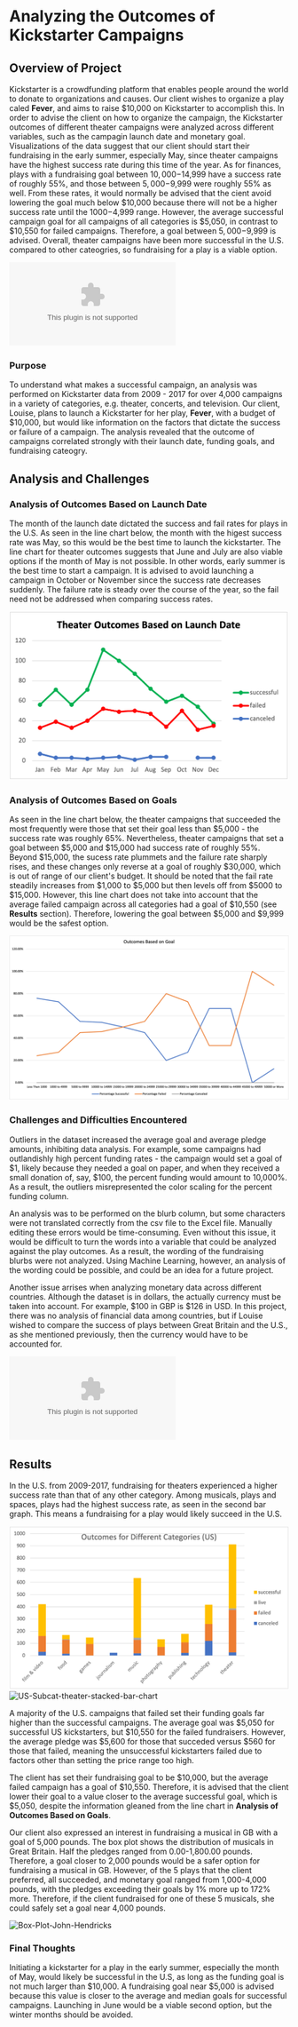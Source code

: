 # Analyzing the Outcomes of Kickstarter Campaigns

## Overview of Project
Kickstarter is a crowdfunding platform that enables people around the world to donate to organizations and causes. Our client wishes to organize a play caled **Fever**, and aims to raise $10,000 on Kickstarter to accomplish this. In order to advise the client on how to organize the campaign, the Kickstarter outcomes of different theater campaigns were analyzed across different variables, such as the campagin launch date and monetary goal. Visualizations of the data suggest that our client should start their fundraising in the early summer, especially May, since theater campaigns have the highest success rate during this time of the year. As for finances, plays with a fundraising goal between $10,000-$14,999 have a success rate of roughly 55%, and those between $5,000-$9,999 were roughly 55% as well. From these rates, it would normally be advised that the cient avoid lowering the goal much below $10,000 because there will not be a higher success rate until the $1000-$4,999 range. However, the average successful campaign goal for all campaigns of all categories is $5,050, in contrast to $10,550 for failed campaigns. Therefore, a goal between $5,000-$9,999 is advised. Overall, theater campaigns have been more successful in the U.S. compared to other cateogries, so fundraising for a play is a viable option.

![Kickstarter-Challenge](Kickstarter_Challenge.xlsx.zip)

### Purpose
To understand what makes a successful campaign, an analysis was performed on Kickstarter data from 2009 - 2017 for over 4,000 campaigns in a variety of categories, e.g. theater, concerts, and television. Our client, Louise, plans to launch a Kickstarter for her play, **Fever**, with a budget of $10,000, but would like information on the factors that dictate the success or failure of a campaign. The analysis revealed that the outcome of campaigns correlated strongly with their launch date, funding goals, and fundraising cateogry. 

## Analysis and Challenges

### Analysis of Outcomes Based on Launch Date
The month of the launch date dictated the success and fail rates for plays in the U.S. As seen in the line chart below, the month with the higest success rate was May, so this would be the best time to launch the kickstarter. The line chart for theater outcomes suggests that June and July are also viable options if the month of May is not possible. In other words, early summer is the best time to start a campaign. It is advised to avoid launching a campaign in October or November since the success rate decreases suddenly. The failure rate is steady over the course of the year, so the fail need not be addressed when comparing success rates.

![Theater_Outcomes_vs_Launch](Theater_Outcomes_vs_Launch.png)

### Analysis of Outcomes Based on Goals
As seen in the line chart below, the theater campaigns that succeeded the most frequently were those that set their goal less than $5,000 - the success rate was roughly 65%. Nevertheless, theater campaigns that set a goal between $5,000 and $15,000 had success rate of roughly 55%. Beyond $15,000, the sucess rate plummets and the failure rate sharply rises, and these changes only reverse at a goal of roughly $30,000, which is out of range of our client's budget. It should be noted that the fail rate steadily increases from $1,000 to $5,000 but then levels off from $5000 to $15,000. However, this line chart does not take into account that the average failed campaign across all categories had a goal of $10,550 (see **Results** section). Therefore, lowering the goal between $5,000 and $9,999 would be the safest option.

![Outcomes-vs-Goals](Outcomes_vs_Goals.png)

### Challenges and Difficulties Encountered

Outliers in the dataset increased the average goal and average pledge amounts, inhibiting data analysis. For example, some campaigns had outlandishly high percent funding rates - the campaign would set a goal of $1, likely because they needed a goal on paper, and when they received a small donation of, say, $100, the percent funding would amount to 10,000%. As a result, the outliers misrepresented the color scaling for the percent funding column. 

An analysis was to be performed on the blurb column, but some characters were not translated correctly from the csv file to the Excel file. Manually editing these errors would be time-consuming. Even without this issue, it would be difficult to turn the words into a variable that could be analyzed against the play outcomes. As a result, the wording of the fundraising blurbs were not analyzed. Using Machine Learning, however, an analysis of the wording could be possible, and could be an idea for a future project.

Another issue arrises when analyzing monetary data across different countries. Although the dataset is in dollars, the actually currency must be taken into account. For example, $100 in GBP is $126 in USD. In this project, there was no analysis of financial data among countries, but if Louise wished to compare the success of plays between Great Britain and the U.S., as she mentioned previously, then the currency would have to be accounted for. 

![Kickstarter-Challenge](/Users/johnwhendricks/Desktop/classFolder/CrowdfundingAnalysis/Kickstarter_Challenge.xlsx)

## Results

In the U.S. from 2009-2017, fundraising for theaters experienced a higher success rate than that of any other category. Among musicals, plays and spaces, plays had the highest success rate, as seen in the second bar graph. This means a fundraising for a play would likely succeed in the U.S.

![US-Stacked-Bar-Chart](US-Stacked-Bar-Chart.png)
![US-Subcat-theater-stacked-bar-chart](/Users/johnwhendricks/Desktop/classFolder/CrowdfundingAnalysis/US-Subcat-theater-stacked-bar-chart.png)

A majority of the U.S. campaigns that failed set their funding goals far higher than the successful campaigns. The average goal was $5,050 for successful US kickstarters, but $10,550 for the failed fundraisers. However, the average pledge was $5,600 for those that succeded versus $560 for those that failed, meaning the unsuccessful kickstarters failed due to factors other than setting the price range too high. 

The client has set their fundraising goal to be $10,000, but the average failed campaign has a goal of $10,550. Therefore, it is advised that the client lower their goal to a value closer to the average successful goal, which is $5,050, despite the information gleaned from the line chart in **Analysis of Outcomes Based on Goals**. 

Our client also expressed an interest in fundraising a musical in GB with a goal of 5,000 pounds. The box plot shows the distribution of musicals in Great Britain. Half the pledges ranged from 0.00-1,800.00 pounds. Therefore, a goal closer to 2,000 pounds would be a safer option for fundraising a musical in GB. However, of the 5 plays that the client preferred, all succeeded, and monetary goal ranged from 1,000-4,000 pounds, with the pledges exceeding their goals by 1% more up to 172% more. Therefore, if the client fundraised for one of these 5 musicals, she could safely set a goal near 4,000 pounds. 

![Box-Plot-John-Hendricks](/Users/johnwhendricks/Desktop/classFolder/CrowdfundingAnalysis/Box-Plot-John-Hendricks.png)

### Final Thoughts

Initiating a kickstarter for a play in the early summer, especially the month of May, would likely be successful in the U.S, as long as the funding goal is not much larger than $10,000. A fundraising goal near $5,000 is advised because this value is closer to the average and median goals for successful campaigns. Launching in June would be a viable second option, but the winter months should be avoided.    
